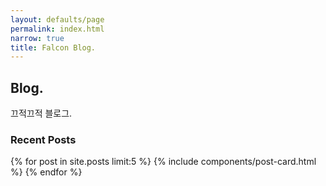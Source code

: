 ```yaml
---
layout: defaults/page
permalink: index.html
narrow: true
title: Falcon Blog.
---
```


## Blog.
 끄적끄적 블로그.
### Recent Posts

{% for post in site.posts limit:5 %}
{% include components/post-card.html %}
{% endfor %}


